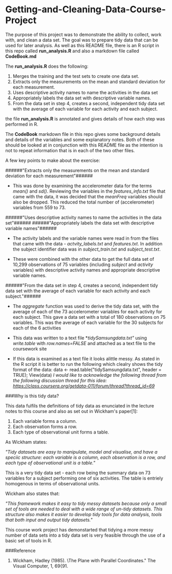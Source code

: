 # Getting-and-Cleaning-Data-Course-Project

The purpose of this project was to demonstrate the ability to collect, work with, and clean a data set. The goal was to prepare tidy data that can be used for later analysis.  As well as this README file, there is an R script in this repo called **run_analysis.R** and also a markdown file called **CodeBook.md**

The  **run_analysis.R** does the following:

1.	Merges the training and the test sets to create one data set.
2.	Extracts only the measurements on the mean and standard deviation for each measurement. 
3.	Uses descriptive activity names to name the activities in the data set
4.	Appropriately labels the data set with descriptive variable names. 
5.	From the data set in step 4, creates a second, independent tidy data set with the average of each variable for each activity and each subject.


the file **run_analysis.R** is annotated and gives details of how each step was performed in R. 

The **CodeBook** markdown file in this repo gives some background details and details of the variables and some explanatory notes.  Both of these should be looked at in conjunction with this README file as the intention is not to repeat information that is in each of the two other files.

A few key points to make about the exercise:

######"Extracts only the measurements on the mean and standard deviation for each measurement"######

+ This was done by examining the accelerometer data for the terms *mean()* and *sd()*.  Reviewing the variables in the   *features_info.txt* file that came with the data, it was decided that the *meanFreq* variables should also be         dropped. This reduced the total number of (accelerometer) variables from 559 to 73.  

######"Uses descriptive activity names to name the activities in the data set"######
######"Appropriately labels the data set with descriptive variable names"######

+ The activity labels and the variable names were read in from the files that came with the data - *actvity_labels.txt* and *features.txt*.  In addition the subject identifier data was in *subject_train.txt* and *subject_test.txt*.

+ These were combined with the other data to get the full data set of 10,299 observations of 75 variables (including *subject* and *activity* variables) with descriptive activity names and appropriate descriptive variable names.

######"From the data set in step 4, creates a second, independent tidy data set with the average of each variable for each activity and each subject."######

+ The *aggregate* function was used to derive the tidy data set, with the average of each of the 73 accelerometer variables for each activity for each subject.  This gave a data set with a total of 180 observations on 75 variables.  This was the average of each variable for the 30 subjects for each of the 6 activities

+ This data was written to a text file **tidySamsungdata.txt"* using *write.table* with *row.names=FALSE* and attached as a text file to the coursework site

+ If this data is examined as a text file it looks alittle messy. As stated in the R script it is better to run the following which clealry shows the tidy format of the data:
 data <- read.table("tidySamsungdata.txt", header = TRUE); View(data)
*I would like to acknowledge the following thread from the following discussion thread for this idea: 
https://class.coursera.org/getdata-011/forum/thread?thread_id=69*

###Why is this tidy data?

This data fulfils the definitions of tidy data as enunciated in the lecture notes to this course and also as set out in Wickham's paper[1]:

1. Each variable forms a column.
2. Each observation forms a row.
3. Each type of observational unit forms a table.

As Wickham states:

*"Tidy datasets are easy to manipulate, model and visualise, and have a speciic structure: each variable is a column, each observation is a row, and each type of observational unit is a table."*

This is a very tidy data set - each row being the summary data on 73 variables for a subject performing one of six activities. The table is entriely homogenous in terms of observational units.

Wickham also states that:

*"This framework makes it easy to tidy messy datasets because only a small
set of tools are needed to deal with a wide range of un-tidy datasets. This structure
also makes it easier to develop tidy tools for data analysis, tools that both input and
output tidy datasets."*

This course work project has demonstarted that tidying a more messy number of data sets into a tidy data set is very feasible through the use of a basic set of tools in R.

###Reference

1. Wickham, Hadley (1985). \The Plane with Parallel Coordinates." The Visual Computer, 1, 69{91.






